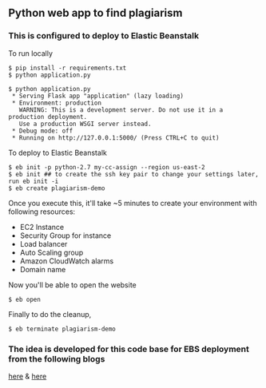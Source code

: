 ## Python web app to find plagiarism ##
### This is configured to deploy to Elastic Beanstalk ###

To run locally
```
$ pip install -r requirements.txt
$ python application.py

$ python application.py 
 * Serving Flask app "application" (lazy loading)
 * Environment: production
   WARNING: This is a development server. Do not use it in a production deployment.
   Use a production WSGI server instead.
 * Debug mode: off
 * Running on http://127.0.0.1:5000/ (Press CTRL+C to quit)
```
To deploy to Elastic Beanstalk
```
$ eb init -p python-2.7 my-cc-assign --region us-east-2
$ eb init ## to create the ssh key pair to change your settings later, run eb init -i
$ eb create plagiarism-demo 
```
Once you execute this, it'll take ~5 minutes to create your environment with following resources:

- EC2 Instance
- Security Group for instance
- Load balancer
- Auto Scaling group
- Amazon CloudWatch alarms
- Domain name

Now you'll be able to open the website

```
$ eb open
```
Finally to do the cleanup,

```
$ eb terminate plagiarism-demo 
```
### The idea is developed for this code base for EBS deployment from the following blogs ###
[here](http://amunategui.github.io/idea-to-pitch/index.html)
&
[here](https://opensource.com/article/20/3/open-source-writing-tools)